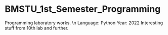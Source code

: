# BMSTU_1st_Semester_Programming
Programming laboratory works. \n
Language: Python
Year: 2022
Interesting stuff from 10th lab and further.
